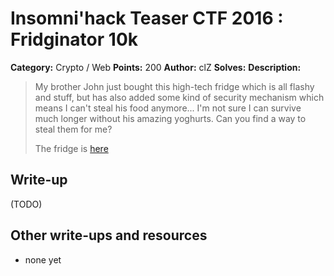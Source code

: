 # Insomni'hack Teaser CTF 2016 : Fridginator 10k

**Category:** Crypto / Web
**Points:** 200
**Author:** clZ
**Solves:** 
**Description:**

> My brother John just bought this high-tech fridge which is all flashy and stuff, but has also added some kind of security mechanism which means I can't steal his food anymore... I'm not sure I can survive much longer without his amazing yoghurts. Can you find a way to steal them for me?
> 
> The fridge is [here](http://fridge.insomnihack.ch/login?next=/)


## Write-up

(TODO)

## Other write-ups and resources

* none yet
